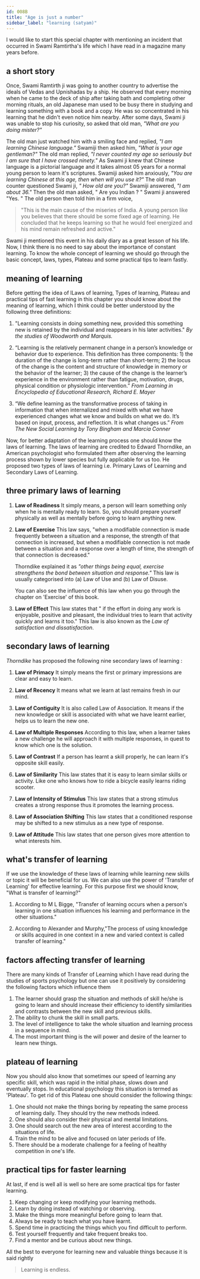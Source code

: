 ```yaml
---
id: 008B
title: "Age is just a number"
sidebar_label: "learning (satyam)"
---
```


I would like to start this special chapter with mentioning an incident that occurred in Swami Ramtirtha's life which I have read in a magazine many years before.

## a short story

Once, Swami Ramtirth ji was going to another country to advertise the ideals of Vedas and Upnishadas by a ship. He observed that every morning when he came to the deck of ship after taking bath and completing other morning rituals, an old Japanese man used to be busy there in studying and learning something with a book and a copy. He was so concentrated in his learning that he didn't even notice him nearby. After some days, Swami ji was unable to stop his curiosity, so asked that old man, _"What are you doing mister?"_

The old man just watched him with a smiling face and replied, _"I am learning Chinese language."_ Swamiji then asked him, _"What is your age gentleman?"_
The old man replied, _"I never counted my age so seriously but I am sure that I have crossed ninety."_ As Swami ji knew that Chinese language is a pictorial language and it takes almost 05 years for a normal young person to learn it's scriptures. Swamiji asked him anxiously, _"You are learning Chinese at this age, then when will you use it?"_ The old man counter questioned Swami ji, _" How old are you?"_ Swamiji answered, _"I am about 36."_ Then the old man asked, " Are you Indian ? " Swami ji answered "Yes. " The old person then told him in a firm voice,

> "This is the main cause of the miseries of India. A young person like you believes that there should be some fixed age of learning. He concluded that he keeps learning so that he would feel energized and his mind remain refreshed and active."

Swami ji mentioned this event in his daily diary as a great lesson of his life.
Now, I think there is no need to say about the importance of constant learning. To know the whole concept of learning we should go through the basic concept, laws, types, Plateau and some practical tips to learn fastly.

## meaning of learning

Before getting the idea of lLaws of learning, Types of learning, Plateau and practical tips of fast learning in this chapter you should know about the meaning of learning, which I think could be better understood by the following three definitions:

1.  "Learning consists in doing something new, provided this something new is retained by the individual and reappears in his later activities." _By the studies of Woodworth and Marquis._

1.  “Learning is the relatively permanent change in a person’s knowledge or behavior due to experience. This definition has three components: 1) the duration of the change is long-term rather than short-term; 2) the locus of the change is the content and structure of knowledge in memory or the behavior of the learner; 3) the cause of the change is the learner’s experience in the environment rather than fatigue, motivation, drugs, physical condition or physiologic intervention.”
    _From Learning in Encyclopedia of Educational Research, Richard E. Mayer_

1.  “We define learning as the transformative process of taking in information that when internalized and mixed with what we have experienced changes what we know and builds on what we do. It’s based on input, process, and reflection. It is what changes us.” _From The New Social Learning by Tony Bingham and Marcia Conner_

Now, for better adaptation of the learning process one should know the laws of learning. The laws of learning are credited to Edward Thorndike, an American psychologist who formulated them after observing the learning process shown by lower species but fully applicable for us too. He proposed two types of laws of learning i.e. Primary Laws of Learning and Secondary Laws of Learning.

## three primary laws of learning

1. **Law of Readiness** It simply means, a person will learn something only when he is mentally ready to learn. So, you should prepare yourself physically as well as mentally before going to learn anything new.

1. **Law of Exercise** This law says, "when a modifiable connection is made frequently between a situation and a response, the strength of that connection is increased, but when a modifiable connection is not made between a situation and a response over a length of time, the strength of that connection is decreased."

   Thorndike explained it as _"other things being equal, exercise strengthens the bond between situation and response."_
   This law is usually categorised into (a) Law of Use and (b) Law of Disuse.

   You can also see the influence of this law when you go through the chapter on 'Exercise' of this book.

1. **Law of Effect** This law states that " if the effort in doing any work is enjoyable, positive and pleasant, the individual tries to learn that activity quickly and learns it too."
   This law is also known as the _Law of satisfaction and dissatisfaction_.

## secondary laws of learning

_Thorndike_ has proposed the following nine secondary laws of learning :

1. **Law of Primacy** It simply means the first or primary impressions are clear and easy to learn.

1. **Law of Recency** It means what we learn at last remains fresh in our mind.

1. **Law of Contiguity** It is also called Law of Association. It means if the new knowledge or skill is associated with what we have learnt earlier, helps us to learn the new one.

1. **Law of Multiple Responses** According to this law, when a learner takes a new challenge he will approach it with multiple responses, in quest to know which one is the solution.

1. **Law of Contrast** If a person has learnt a skill properly, he can learn it's opposite skill easily.

1. **Law of Similarity** This law states that it is easy to learn similar skills or activity. Like one who knows how to ride a bicycle easily learns riding scooter.

1. **Law of Intensity of Stimulus** This law states that a strong stimulus creates a strong response thus it promotes the learning process.

1. **Law of Association Shifting** This law states that a conditioned response may be shifted to a new stimulus as a new type of response.
1. **Law of Attitude** This law states that one person gives more attention to what interests him.

## what's transfer of learning

If we use the knowledge of these laws of learning while learning new skills or topic it will be beneficial for us. We can also use the power of 'Transfer of Learning' for effective learning. For this purpose first we should know, "What is transfer of learning?"

1. According to M L Bigge, "Transfer of learning occurs when a person's learning in one situation influences his learning and performance in the other situations."

1. According to Alexander and Murphy,"The process of using knowledge or skills acquired in one context in a new and varied context is called transfer of learning."

## factors affecting transfer of learning

There are many kinds of Transfer of Learning which I have read during the studies of sports psychology but one can use it positively by considering the following factors which influence them

1. The learner should grasp the situation and methods of skill he/she is going to learn and should increase their efficiency to identify similarities and contrasts between the new skill and previous skills.
1. The ability to chunk the skill in small parts.
1. The level of intelligence to take the whole situation and learning process in a sequence in mind.
1. The most important thing is the will power and desire of the learner to learn new things.

## plateau of learning

Now you should also know that sometimes our speed of learning any specific skill, which was rapid in the initial phase, slows down and eventually stops. In educational psychology this situation is termed as 'Plateau'. To get rid of this Plateau one should consider the following things:

1. One should not make the things boring by repeating the same process of learning daily. They should try the new methods indeed.
1. One should also consider their physical and mental limitations.
1. One should search out the new area of interest according to the situations of life.
1. Train the mind to be alive and focused on later periods of life.
1. There should be a moderate challenge for a feeling of healthy competition in one's life.

## practical tips for faster learning

At last, if end is well all is well so here are some practical tips for faster learning.

1. Keep changing or keep modifying your learning methods.
1. Learn by doing instead of watching or observing.
1. Make the things more meaningful before going to learn that.
1. Always be ready to teach what you have learnt.
1. Spend time in practicing the things which you find difficult to perform.
1. Test yourself frequently and take frequent breaks too.
1. Find a mentor and be curious about new things.

All the best to everyone for learning new and valuable things because it is said rightly

> Learning is endless.
